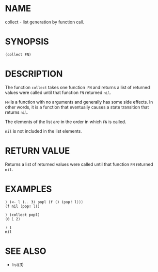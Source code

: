 # NAME
collect - list generation by function call.

# SYNOPSIS

    (collect FN)

# DESCRIPTION
The function `collect` takes one function` FN` and returns a list of returned values were called until that function `FN` returned `nil`.

`FN` is a function with no arguments and generally has some side effects. In other words, it is a function that eventually causes a state transition that returns `nil`.

The elements of the list are in the order in which `FN` is called.

`nil` is not included in the list elements.

# RETURN VALUE
Returns a list of returned values were called until that function `FN` returned `nil`.

# EXAMPLES

    ) (<- l (.. 3) popl (f () (pop! l)))
    (f nil (pop! l))

    ) (collect popl)
    (0 1 2)

    ) l
    nil

# SEE ALSO
- list(3)
